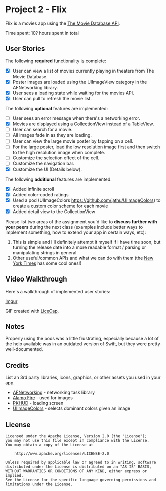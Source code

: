 # Project 2 - Flix

Flix is a movies app using the [The Movie Database API](http://docs.themoviedb.apiary.io/#).

Time spent: 10? hours spent in total

## User Stories

The following **required** functionality is complete:

- [x] User can view a list of movies currently playing in theaters from The Movie Database.
- [x] Poster images are loaded using the UIImageView category in the AFNetworking library.
- [x] User sees a loading state while waiting for the movies API.
- [x] User can pull to refresh the movie list.

The following **optional** features are implemented:

- [ ] User sees an error message when there's a networking error.
- [x] Movies are displayed using a CollectionView instead of a TableView.
- [ ] User can search for a movie.
- [ ] All images fade in as they are loading.
- [ ] User can view the large movie poster by tapping on a cell.
- [ ] For the large poster, load the low resolution image first and then switch to the high resolution image when complete.
- [ ] Customize the selection effect of the cell.
- [ ] Customize the navigation bar.
- [x] Customize the UI (Details below).

The following **additional** features are implemented:

- [x] Added infinite scroll
- [x] Added color-coded ratings
- [x] Used a pod (UIImageColors https://github.com/jathu/UIImageColors) to create a custom color scheme for each movie
- [x] Added detail view to the CollectionView

Please list two areas of the assignment you'd like to **discuss further with your peers** during the next class (examples include better ways to implement something, how to extend your app in certain ways, etc):

1. This is simple and I'll definitely attempt it myself if I have time soon, but turning the release date into a more readable format / parsing or manipulating strings in general.
2. Other useful/common APIs and what we can do with them (the [New York Times](https://developer.nytimes.com/) has some cool ones!)

## Video Walkthrough

Here's a walkthrough of implemented user stories:

[Imgur](http://i.imgur.com/UDn5Va9.gifv)

GIF created with [LiceCap](http://www.cockos.com/licecap/).

## Notes

Properly using the pods was a little frustrating, especially because a lot of the help available was in an outdated version of Swift, but they were pretty well-documented. 

## Credits

List an 3rd party libraries, icons, graphics, or other assets you used in your app.

- [AFNetworking](https://github.com/AFNetworking/AFNetworking) - networking task library
- [Alamo Fire](https://github.com/Alamofire/Alamofire) - used for images
- [PKHUD](https://github.com/pkluz/PKHUD) - loading screen
- [UIImageColors](https://github.com/jathu/UIImageColors) - selects dominant colors given an image


## License

   
    Licensed under the Apache License, Version 2.0 (the "License");
    you may not use this file except in compliance with the License.
    You may obtain a copy of the License at

        http://www.apache.org/licenses/LICENSE-2.0

    Unless required by applicable law or agreed to in writing, software
    distributed under the License is distributed on an "AS IS" BASIS,
    WITHOUT WARRANTIES OR CONDITIONS OF ANY KIND, either express or implied.
    See the License for the specific language governing permissions and
    limitations under the License.
